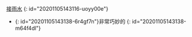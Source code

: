 [接雨水](https://leetcode-cn.com/problems/trapping-rain-water/)
{: id="20201105143116-uoyy00e"}

* {: id="20201105143138-6r4gf7n"}非常巧妙的
{: id="20201105143138-m64f4dl"}
